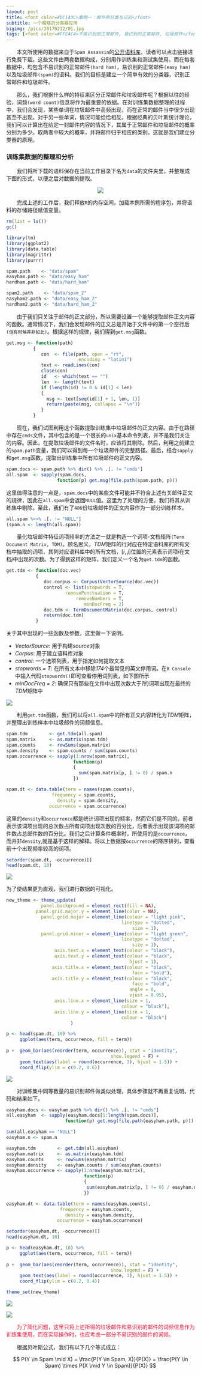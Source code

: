 ```yaml
---
layout: post
title: <font color=#DC143C>案例一：邮件的分类与识别</font>
subtitle: 一个粗糙的分类器应用
bigimg: /pics/20170212/01.jpg
tags: [<font color=#FFE4C4>不易识别的正常邮件, 易识别的正常邮件, 垃圾邮件</font>]
---
```


&emsp;&emsp;本文所使用的数据来自于`Spam Assassin`的[公开语料库](http://spamassassin.apache.org/publiccorpus/)，读者可以点击链接进行免费下载。这些文件由两套数据构成，分别用作训练集和测试集使用。而在每套数据中，均包含不易识别的正常邮件`(hard ham)`，易识别的正常邮件`(easy ham)`以及垃圾邮件`(spam)`的语料。我们的目标是建立一个简单有效的分类器，识别正常邮件和垃圾邮件。

&emsp;&emsp;那么，我们根据什么样的特征来区分正常邮件和垃圾邮件呢？根据以往的经验，词频`(word count)`信息将作为最重要的依据。在对训练集数据整理的过程中，我们会发现，某些单词在垃圾邮件中高频出现，而在正常的邮件当中很少出现甚至不出现。对于另一些单词，情况可能恰恰相反。根据经典的贝叶斯统计理论，我们可以计算出在给定一封邮件内容的情况下，其属于正常邮件和垃圾邮件的概率分别为多少。取两者中较大的概率，并将邮件归于相应的类别。这就是我们建立分类器的原理。

### 训练集数据的整理和分析

&emsp;&emsp;我们将所下载的语料保存在当前工作目录下名为`data`的文件夹里，并整理成下图的形式，以便之后对数据的提取。

<center>
<img src = "/pics/20170212/02.png">
</center>

&emsp;&emsp;完成上述的工作后，我们释放`R`的内存空间，加载本例所需的程序包，并将语料的存储路径赋值变量。

```r
rm(list = ls())
gc()

library(tm)
library(ggplot2)
library(data.table)
library(magrittr)
library(purrr)

spam.path    <- "data/spam"
easyham.path <- "data/easy_ham"
hardham.path <- "data/hard_ham"

spam2.path    <- "data/spam_2"
easyham2.path <- "data/easy_ham_2"
hardham2.path <- "data/hard_ham_2"
```

&emsp;&emsp;由于我们只关注于邮件的正文部分，所以需要设置一个能够提取邮件正文内容的函数。通常情况下，我们会发现邮件的正文总是开始于文件中的第一个空行后`(但有时候并非如此)`。根据这样的规律，我们得到`get.msg`函数。

```r
get.msg <- function(path)
          {
             con  <- file(path, open = "rt", 
                           encoding = "latin1")
             text <- readLines(con)
             close(con)
             id   <- which(text == "")
             len  <- length(text)
             if (length(id) != 0 & id[1] < len)
             {
               msg <- text[seq(id[1] + 1, len, 1)]
               return(paste(msg, collapse = "\n"))
             }
          }
```

&emsp;&emsp;现在，我们试图利用这个函数提取训练集中垃圾邮件的正文内容。由于在路径中存在`cmds`文件，其中包含的是一个很长的`unix`基本命令列表，并不是我们关注的内容。因此，在提取垃圾邮件的文件名时，应该将其剔除。然后，利用之前建立的`spam.path`变量，我们可以得到每一个垃圾邮件的完整路径。最后，结合`sapply`和`get.msg`函数，提取出训练集中所有垃圾邮件的正文内容。

```r
spam.docs <- spam.path %>% dir() %>% .[. != "cmds"]
all.spam  <- sapply(spam.docs, 
                   function(p) get.msg(file.path(spam.path, p))) 
```

这里值得注意的一点是，`spam.docs`中的某些文件可能并不符合上述有关邮件正文的规律，因此在`all.spam`中会返回`NULL`值。这里为了处理的方便，我们将其从训练集中剔除。至此，我们有了`486`份垃圾邮件的正文内容作为一部分训练样本。

```r
all.spam %<>% .[. != "NULL"]
(spam.n <- length(all.spam))
```

&emsp;&emsp;量化垃圾邮件特征词项频率的方法之一就是构造一个词项-文档矩阵`(Term Document Matrix, TDM)`。顾名思义，*TDM*矩阵的行对应在特定语料库的所有文档中抽取的词项，其列对应语料库中的所有文档，[*i*, *j*]位置的元素表示词项*i*在文档*j*中出现的次数。为了得到这样的矩阵，我们定义一个名为`get.tdm`的函数。

```r
get.tdm <- function(doc.vec)
           {
              doc.corpus <- Corpus(VectorSource(doc.vec))
              control <- list(stopwords = T, 
                      removePunctuation = T,
                          removeNumbers = T,
                             minDocFreq = 2)
              doc.tdm <- TermDocumentMatrix(doc.corpus, control)
              return(doc.tdm)
           }
```

关于其中出现的一些函数及参数，这里做一下说明。

+ *VectorSource*: 用于构建*source*对象
+ *Corpus*: 用于建立语料库对象
+ *control*: 一个选项列表，用于指定如何提取文本
+ *stopwords = T*: 在所有文本中移除*174*个最常见的英文停用词。在`R Console`中输入代码`stopwords()`即可查看停用词列表，如下图所示
+ *minDocFreq = 2*: 确保只有那些在文件中出现次数大于*1*的词项出现在最终的$TDM$矩阵中


![](/pics/20170212/03.png)

&emsp;&emsp;利用`get.tdm`函数，我们可以将`all.spam`中的所有正文内容转化为*TDM*矩阵，并整理出训练样本中垃圾邮件的词频信息。

```r
spam.tdm        <- get.tdm(all.spam)
spam.matrix     <- as.matrix(spam.tdm)
spam.counts     <- rowSums(spam.matrix)
spam.density    <- spam.counts / sum(spam.counts)
spam.occurrence <- sapply(1:nrow(spam.matrix),
                         function(p) 
                         {
                           sum(spam.matrix[p, ] != 0) / spam.n
                         })

spam.dt <- data.table(term = names(spam.counts),
                 frequency = spam.counts,
                   density = spam.density,
                occurrence = spam.occurrence)
```
这里的`density`和`occurrence`都是统计词项出现的频率，然而它们是不同的。前者表示该词项出现的总次数占所有词项出现次数的百分比，后者表示出现该词项的邮件数占总邮件数的百分比。我们之后计算条件概率时，所使用的是`occurrence`，而并非`density`,就是基于这样的解释。将以上数据按`occurrence`的降序排列，查看前十个出现频率较高的词项。

```r
setorder(spam.dt, -occurrence)[]
head(spam.dt, 10)
```

![](/pics/20170212/04.png)

为了使结果更为直观，我们进行数据的可视化。

```r
new_theme <- theme_update(
             panel.background = element_rect(fill = NA),
           panel.grid.major.y = element_line(color = NA),
             panel.grid.major = element_line(colour = "light pink",
                                           linetype = "dotted",
                                               size = 1),
             panel.grid.minor = element_line(colour = "light green",
                                           linetype = "dotted",
                                               size = 1),
                  axis.text.x = element_text(colour = "black"),
                  axis.text.y = element_text(colour = "black", 
                                              hjust = 1),
                 axis.title.x = element_text(colour = "black",
                                               face = "bold"),
                 axis.title.y = element_text(colour = "black",
                                               face = "bold",
                                              angle = 0,
                                              vjust = 0.95),
                  axis.line.x = element_line(size = 1,
                                           colour = "black"),
                  axis.line.y = element_line(size = 1,
                                           colour = "black")
                        )

p <- head(spam.dt, 10) %>% 
     ggplot(aes(term, occurrence, fill = term)) 
     
p +  geom_bar(aes(reorder(term, occurrence)), stat = "identity",
                                       show.legend = F) + 
     geom_text(aes(label = round(occurrence, 3), hjust = 1.5)) + 
     coord_flip(ylim = c(0.2, 0.6))
```

![](/pics/20170212/05.png)

&emsp;&emsp;对训练集中同等数量的易识别邮件做类似处理，具体步骤就不再重复说明。代码和结果如下。

```r
easyham.docs <- easyham.path %>% dir() %>% .[. != "cmds"]
all.easyham  <- sapply(easyham.docs[1:length(spam.docs)],
                      function(p) get.msg(file.path(easyham.path, p)))

sum(all.easyham == "NULL")
easyham.n <- spam.n

easyham.tdm        <- get.tdm(all.easyham)
easyham.matrix     <- as.matrix(easyham.tdm)
easyham.counts     <- rowSums(easyham.matrix)
easyham.density    <- easyham.counts / sum(easyham.counts)
easyham.occurrence <- sapply(1:nrow(easyham.matrix),
                             function(p) 
                             {
                              sum(easyham.matrix[p, ] != 0) / easyham.n
                             })

easyham.dt <- data.table(term = names(easyham.counts),
                    frequency = easyham.counts,
                      density = easyham.density,
                   occurrence = easyham.occurrence)

setorder(easyham.dt, -occurrence)[]
head(easyham.dt, 10)

p <- head(easyham.dt, 10) %>% 
     ggplot(aes(term, occurrence, fill = term)) 
     
p +  geom_bar(aes(reorder(term, occurrence)), stat = "identity",
                                       show.legend = F) + 
     geom_text(aes(label = round(occurrence, 3), hjust = 1.5)) + 
     coord_flip(ylim = c(0.2, 0.4))

theme_set(new_theme)
```

![](/pics/20170212/06.png)

![](/pics/20170212/07.png)

&emsp;&emsp;<font color="#DC143C">为了简化问题，这里只将上述所得的垃圾邮件和易识别的邮件的词频信息作为训练集使用，而在实际操作时，也应考虑一部分不易识别的邮件的词频。</font>

&emsp;&emsp;根据贝叶斯公式，我们有以下几个等式成立：
 
<script type="text/javascript" src="https://cdn.mathjax.org/mathjax/latest/MathJax.js?config=TeX-AMS_HTML"></script>

$$
P(Y \in Spam \mid X) = \frac{P(Y \in Spam, X)}{P(X)} = \frac{P(Y \in Spam) \times P(X \mid Y \in Spam)}{P(X)}
$$
